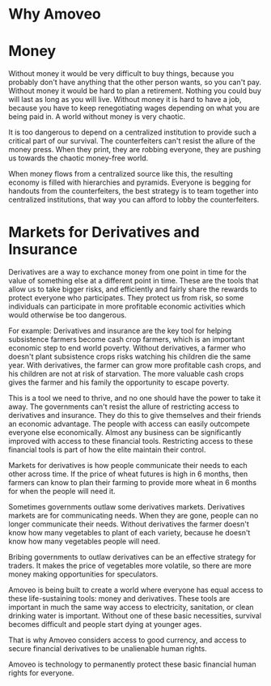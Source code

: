 # Why Amoveo

# Money

Without money it would be very difficult to buy things, because you probably don't have anything that the other person wants, so you can't pay.
Without money it would be hard to plan a retirement. Nothing you could buy will last as long as you will live.
Without money it is hard to have a job, because you have to keep renegotiating wages depending on what you are being paid in.
A world without money is very chaotic.

It is too dangerous to depend on a centralized institution to provide such a critical part of our survival.
The counterfeiters can't resist the allure of the money press.
When they print, they are robbing everyone, they are pushing us towards the chaotic money-free world.

When money flows from a centralized source like this, the resulting economy is filled with hierarchies and pyramids. Everyone is begging for handouts from the counterfeiters, the best strategy is to team together into centralized institutions, that way you can afford to lobby the counterfeiters.


# Markets for Derivatives and Insurance

Derivatives are a way to exchance money from one point in time for the value of something else at a different point in time.
These are the tools that allow us to take bigger risks, and efficiently and fairly share the rewards to protect everyone who participates.
They protect us from risk, so some individuals can participate in more profitable economic activities which would otherwise be too dangerous.

For example:
Derivatives and insurance are the key tool for helping subsistence farmers become cash crop farmers, which is an important economic step to end world poverty.
Without derivatives, a farmer who doesn't plant subsistence crops risks watching his children die the same year.
With derivatives, the farmer can grow more profitable cash crops, and his children are not at risk of starvation.
The more valuable cash crops gives the farmer and his family the opportunity to escape poverty.

This is a tool we need to thrive, and no one should have the power to take it away.
The governments can't resist the allure of restricting access to derivatives and insurance. They do this to give themselves and their friends an economic advantage.
The people with access can easily outcompete everyone else economically. Almost any business can be significantly improved with access to these financial tools.
Restricting access to these financial tools is part of how the elite maintain their control.

Markets for derivatives is how people communicate their needs to each other across time. If the price of wheat futures is high in 6 months, then farmers can know to plan their farming to provide more wheat in 6 months for when the people will need it. 

Sometimes governments outlaw some derivatives markets.
Derivatives markets are for communicating needs. When they are gone, people can no longer communicate their needs.
Without derivatives the farmer doesn't know how many vegetables to plant of each variety, because he doesn't know how many vegetables people will need.

Bribing governments to outlaw derivatives can be an effective strategy for traders. It makes the price of vegetables more volatile, so there are more money making opportunities for speculators.

Amoveo is being built to create a world where everyone has equal access to these life-sustaining tools: money and derivatives.
These tools are important in much the same way access to electricity, sanitation, or clean drinking water is important.
Without one of these basic necessities, survival becomes difficult and people start dying at younger ages.

That is why Amoveo considers access to good currency, and access to secure financial derivatives to be unalienable human rights. 

Amoveo is technology to permanently protect these basic financial human rights for everyone. 

